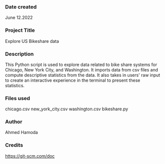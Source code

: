 

### Date created
June 12.2022

### Project Title
Explore US Bikeshare data

### Description
This Python script is used to explore data related to bike share systems for Chicago, New York City, and Washington. It imports data from csv files and compute descriptive statistics from the data. It also takes in users' raw input to create an interactive experience in the terminal to present these statistics.

### Files used
chicago.csv
new_york_city.csv
washington.csv
bikeshare.py
### Author
Ahmed Hamoda 
### Credits
https://git-scm.com/doc
